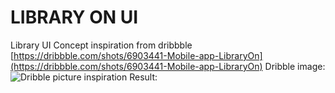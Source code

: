 # LIBRARY ON UI
Library UI Concept inspiration from dribbble
[https://dribbble.com/shots/6903441-Mobile-app-LibraryOn](https://dribbble.com/shots/6903441-Mobile-app-LibraryOn)
Dribble image:
![Dribble picture inspiration](https://static.dribbble.com/users/702789/screenshots/6903441/atach_4x.png)
Result:
